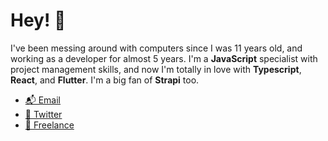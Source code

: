 # Hey! 👋  

I've been messing around with computers since I was 11 years old, and working as a developer for almost 5 years. I'm a **JavaScript** specialist with project management skills, and now I'm totally in love with **Typescript**, **React**, and **Flutter**. I'm a big fan of **Strapi** too.

- [📬   Email](mailto:hendy@hserrano.me)
- [🐤   Twitter](https://twitter.com/hserranome)
- [💼   Freelance](https://www.hserrano.me/freelance)
